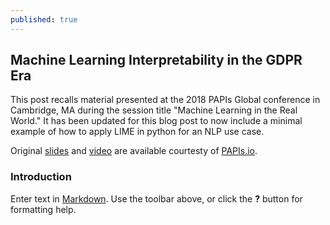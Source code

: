 ```yaml
---
published: true
---
```

## Machine Learning Interpretability in the GDPR Era

This post recalls material presented at the 2018 PAPIs Global conference in Cambridge, MA during the session title "Machine Learning in the Real World." It has been updated for this blog post to now include a minimal example of how to apply LIME in python for an NLP use case.

Original [slides](slideshare) and [video](videoshare) are available courtesty of [PAPIs.io](http://papis.io).

### Introduction

Enter text in [Markdown](http://daringfireball.net/projects/markdown/). Use the toolbar above, or click the **?** button for formatting help.
